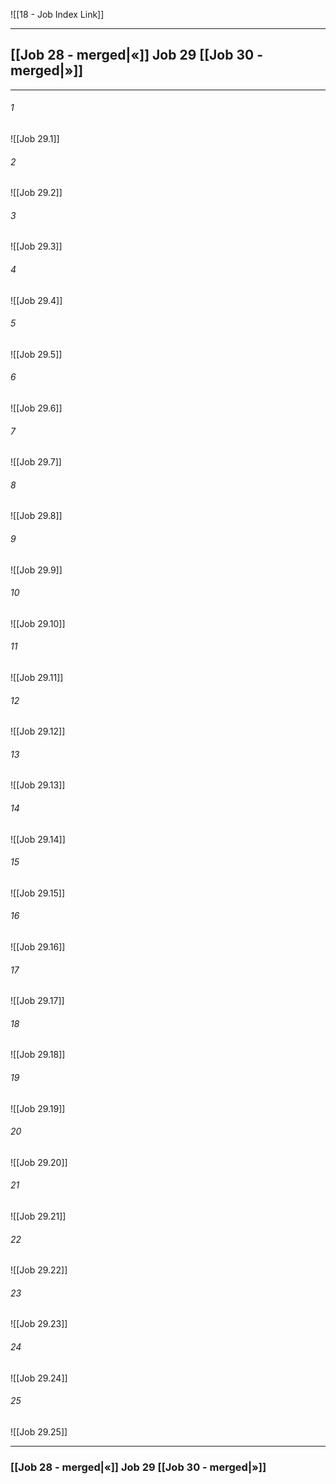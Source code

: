 ![[18 - Job Index Link]]

---
##  [[Job 28 - merged|«]] Job 29 [[Job 30 - merged|»]]

---

###### 1
![[Job 29.1]] 

###### 2
![[Job 29.2]] 

###### 3
![[Job 29.3]] 

###### 4
![[Job 29.4]]

###### 5 
![[Job 29.5]] 

###### 6
![[Job 29.6]] 

###### 7
![[Job 29.7]] 

###### 8
![[Job 29.8]] 

###### 9
![[Job 29.9]] 

###### 10
![[Job 29.10]] 

###### 11
![[Job 29.11]] 

###### 12
![[Job 29.12]]

###### 13
![[Job 29.13]] 

###### 14
![[Job 29.14]] 

###### 15
![[Job 29.15]]

###### 16
![[Job 29.16]] 

###### 17
![[Job 29.17]]

###### 18
![[Job 29.18]] 

###### 19
![[Job 29.19]] 

###### 20
![[Job 29.20]]

###### 21
![[Job 29.21]] 

###### 22
![[Job 29.22]] 

###### 23
![[Job 29.23]]

###### 24
![[Job 29.24]] 

###### 25
![[Job 29.25]]


---
###  [[Job 28 - merged|«]] Job 29 [[Job 30 - merged|»]]